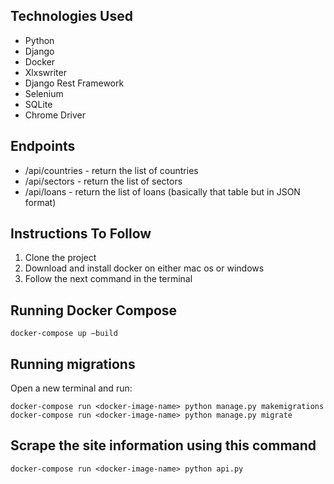 ## Technologies Used

- Python
- Django
- Docker
- Xlxswriter
- Django Rest Framework
- Selenium
- SQLite
- Chrome Driver

## Endpoints

- /api/countries - return the list of countries
- /api/sectors - return the list of sectors
- /api/loans - return the list of loans (basically that table but in JSON format)

## Instructions To Follow

1. Clone the project
2. Download and install docker on either mac os or windows
3. Follow the next command in the terminal

## Running Docker Compose

```
docker-compose up —build
```

## Running migrations

Open a new terminal and run:

```
docker-compose run <docker-image-name> python manage.py makemigrations
docker-compose run <docker-image-name> python manage.py migrate
```

## Scrape the site information using this command

```
docker-compose run <docker-image-name> python api.py
```
